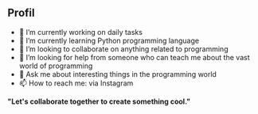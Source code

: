 ## Profil

- 🔭 I’m currently working on daily tasks
- 🌱 I’m currently learning Python programming language
- 👯 I’m looking to collaborate on anything related to programming
- 🤔 I’m looking for help from someone who can teach me about the vast world of programming
- 💬 Ask me about interesting things in the programming world
- 📫 How to reach me: via Instagram

**"Let's collaborate together to create something cool."**
